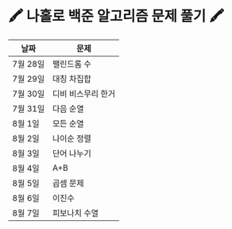 
# 🖍 나홀로 백준 알고리즘 문제 풀기 🖍


|날짜|문제|
|------|---|
|7월 28일|팰린드롬 수|
|7월 29일|대칭 차집합|
|7월 30일|디비 비스무리 한거|
|7월 31일|다음 순열|
|8월 1일|모든 순열|
|8월 2일|나이순 정렬|
|8월 3일|단어 나누기|
|8월 4일|A+B|
|8월 5일|곱셈 문제|
|8월 6일|이진수|
|8월 7일|피보나치 수열|
